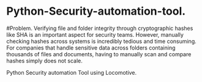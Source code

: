 # Python-Security-automation-tool.
#Problem.
Verifying file and folder integrity through cryptographic hashes like SHA is an important aspect for security teams. However, manually checking hashes across systems is incredibly tedious and time consuming. For companies that handle sensitive data across folders containing thousands of files and documents, having to manually scan and compare hashes simply does not scale. 

Python Security automation Tool using Locomotive.
